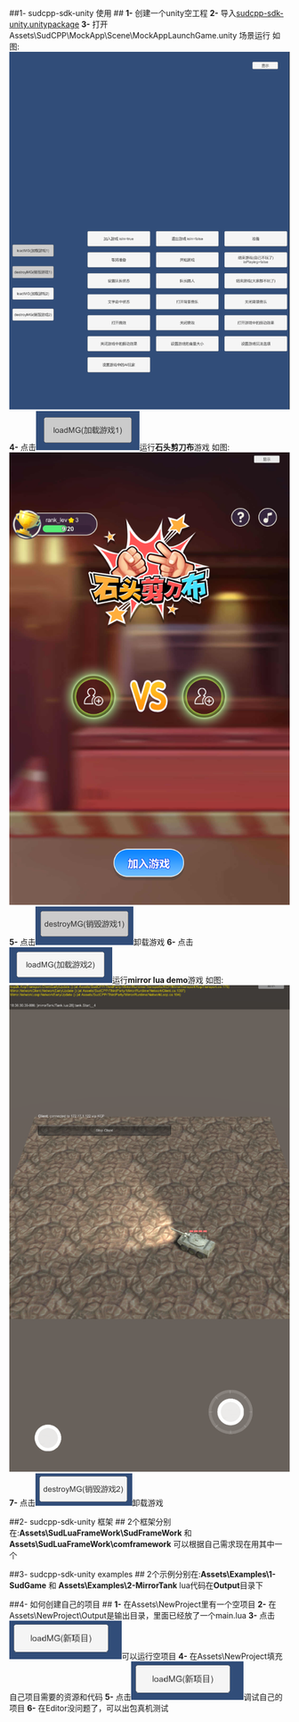 ##1- sudcpp-sdk-unity 使用 ##
**1-** 创建一个unity空工程
**2-** 导入[sudcpp-sdk-unity.unitypackage](https://www.baiud.com)
**3-** 打开Assets\SudCPP\MockApp\Scene\MockAppLaunchGame.unity 场景运行
如图:<img src="../Resource/sudcpp-sdk-unity_1.png">
**4-** 点击<img src="../Resource/sudcpp-sdk-unity_2.png">运行**石头剪刀布**游戏
如图:<img src="../Resource/gamedemo_1.png">
**5-** 点击<img src="../Resource/sudcpp-sdk-unity_3.png">卸载游戏
**6-** 点击<img src="../Resource/sudcpp-sdk-unity_4.png">运行**mirror lua demo**游戏
如图:<img src="../Resource/gamedemo_2.png">
**7-** 点击<img src="../Resource/sudcpp-sdk-unity_5.png">卸载游戏

##2- sudcpp-sdk-unity 框架 ##
2个框架分别在:**Assets\SudLuaFrameWork\SudFrameWork** 和 **Assets\SudLuaFrameWork\comframework** 可以根据自己需求现在用其中一个

##3- sudcpp-sdk-unity examples ##
2个示例分别在:**Assets\Examples\1-SudGame** 和 **Assets\Examples\2-MirrorTank**
lua代码在**Output**目录下

##4- 如何创建自己的项目 ##
**1-** 在Assets\NewProject里有一个空项目
**2-** 在Assets\NewProject\Output是输出目录，里面已经放了一个main.lua
**3-** 点击<img src="../Resource/sudcpp-sdk-unity_6.png">可以运行空项目
**4-** 在Assets\NewProject填充自己项目需要的资源和代码
**5-** 点击<img src="../Resource/sudcpp-sdk-unity_6.png">调试自己的项目
**6-** 在Editor没问题了，可以出包真机测试
